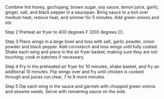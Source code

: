 Combine hot honey, gochujang, brown sugar, soy sauce, lemon juice, garlic, ginger, salt, and black pepper in a saucepan. Bring sauce to a boil over medium heat, reduce heat, and simmer for 5 minutes. Add green onions and stir.

Step 2
Preheat air fryer to 400 degrees F (200 degrees C).

Step 3
Place wings in a large bowl and toss with salt, garlic powder, onion powder and black pepper. Add cornstarch and toss wings until fully coated. Shake each wing and place in the air fryer basket, making sure they are not touching; cook in batches if necessary.

Step 4
Fry in the preheated air fryer for 10 minutes, shake basket, and fry an additional 10 minutes. Flip wings over and fry until chicken is cooked through and juices run clear, 7 to 8 more minutes.

Step 5
Dip each wing in the sauce and garnish with chopped green onions and sesame seeds. Serve with remaining sauce on the side.